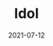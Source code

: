 ---
title: Idol
parent: Analog
description: Acrylic paint and paint marker on cardboard
date: 2021-07-12
tags: [ 'analog', 'figures', 'painting', 'trans', 'plants' ]
imageName: IMG_20200802_0002.jpg
hasImage: True
public: True
---